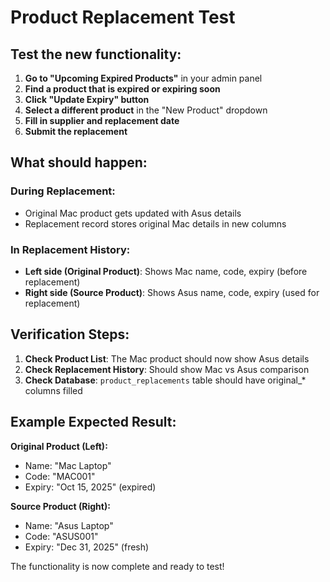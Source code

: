 # Product Replacement Test

## Test the new functionality:

1. **Go to "Upcoming Expired Products"** in your admin panel
2. **Find a product that is expired or expiring soon**
3. **Click "Update Expiry" button**
4. **Select a different product** in the "New Product" dropdown
5. **Fill in supplier and replacement date**
6. **Submit the replacement**

## What should happen:

### During Replacement:
- Original Mac product gets updated with Asus details
- Replacement record stores original Mac details in new columns

### In Replacement History:
- **Left side (Original Product)**: Shows Mac name, code, expiry (before replacement)
- **Right side (Source Product)**: Shows Asus name, code, expiry (used for replacement)

## Verification Steps:

1. **Check Product List**: The Mac product should now show Asus details
2. **Check Replacement History**: Should show Mac vs Asus comparison
3. **Check Database**: `product_replacements` table should have original_* columns filled

## Example Expected Result:

**Original Product (Left):**
- Name: "Mac Laptop"
- Code: "MAC001" 
- Expiry: "Oct 15, 2025" (expired)

**Source Product (Right):**
- Name: "Asus Laptop"
- Code: "ASUS001"
- Expiry: "Dec 31, 2025" (fresh)

The functionality is now complete and ready to test!
